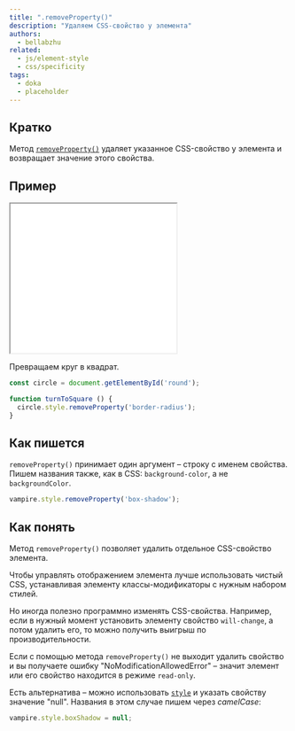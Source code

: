 ```yaml
---
title: ".removeProperty()"
description: "Удаляем CSS-свойство у элемента"
authors:
  - bellabzhu
related:
  - js/element-style
  - css/specificity
tags:
  - doka
  - placeholder
---
```


## Кратко
Метод [`removeProperty()`](https://developer.mozilla.org/en-US/docs/Web/API/CSSStyleDeclaration/removeProperty) удаляет указанное CSS-свойство у элемента и возвращает значение этого свойства.

## Пример

<iframe title="Демонстрация работы — removeProperty() — Дока" src="demos/index.html" height="270"></iframe>

Превращаем круг в квадрат.

```js
const circle = document.getElementById('round');

function turnToSquare () {
  circle.style.removeProperty('border-radius');
}
```

## Как пишется

`removeProperty()` принимает один аргумент – строку с именем свойства. Пишем названия также, как в CSS: `background-color`, а не `backgroundColor`.

```js
vampire.style.removeProperty('box-shadow');
```

## Как понять

Метод `removeProperty()` позволяет удалить отдельное CSS-свойство элемента.

Чтобы управлять отображением элемента лучше использовать чистый CSS, устанавливая элементу классы-модификаторы с нужным набором стилей.

Но иногда полезно программно изменять CSS-свойства. Например, если в нужный момент установить элементу свойство `will-change`, а потом удалить его, то можно получить выигрыш по производительности.

Если с помощью метода `removeProperty()` не выходит удалить свойство и вы получаете ошибку "NoModificationAllowedError" – значит элемент или его свойство находится в режиме `read-only`.

Есть альтернатива – можно использовать [`style`](/js/element-style/) и указать свойству значение "null". Названия в этом случае пишем через _camelCase_:

```js
vampire.style.boxShadow = null;
```
